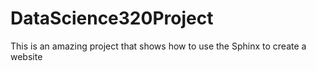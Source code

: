 # DataScience320Project
This is an amazing project that shows how to use the Sphinx to create a website
